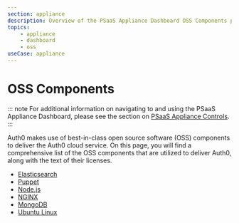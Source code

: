 ```yaml
---
section: appliance
description: Overview of the PSaaS Appliance Dashboard OSS Components page
topics:
    - appliance
    - dashboard
    - oss
useCase: appliance
---
```


# OSS Components

::: note
  For additional information on navigating to and using the PSaaS Appliance Dashboard, please see the section on [PSaaS Appliance Controls](/appliance/dashboard#appliance-controls).
:::

Auth0 makes use of best-in-class open source software (OSS) components to deliver the Auth0 cloud service. On this page, you will find a comprehensive list of the OSS components that are utilized to deliver Auth0, along with the text of their licenses.

* [Elasticsearch](https://www.elastic.co/)
* [Puppet](https://puppet.com/)
* [Node.js](https://nodejs.org/en/)
* [NGINX](http://nginx.org/)
* [MongoDB](https://www.mongodb.com/)
* [Ubuntu Linux](http://www.ubuntu.com/)
